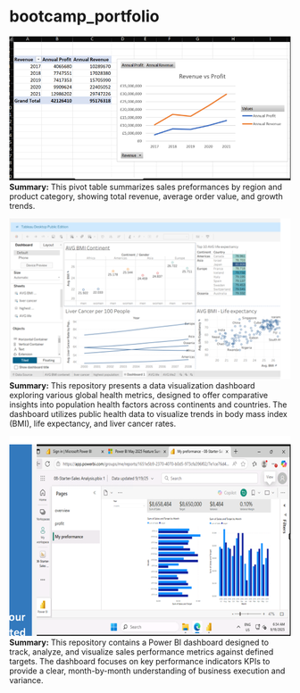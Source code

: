 # bootcamp_portfolio
![Excel Pivot Table](images/excel_pivot_table.png)
**Summary:**
This pivot table summarizes sales preformances by region and product category, showing total revenue, average order value, and growth trends.

![tableau NHS dashbored](images/tableau_NHS_dashbored.png)
**Summary:**
This repository presents a data visualization dashboard exploring various global health metrics, designed to offer comparative insights into population health factors across continents and countries. The dashboard utilizes public health data to visualize trends in body mass index (BMI), life expectancy, and liver cancer rates.

![PowerBI dashbored](images/PowerBI_dashbored.png)
**Summary:**
This repository contains a Power BI dashboard designed to track, analyze, and visualize sales performance metrics against defined targets. The dashboard focuses on key performance indicators KPIs to provide a clear, month-by-month understanding of business execution and variance.

